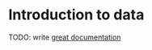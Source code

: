 # Introduction to data

TODO: write [great documentation](http://jacobian.org/writing/what-to-write/)
